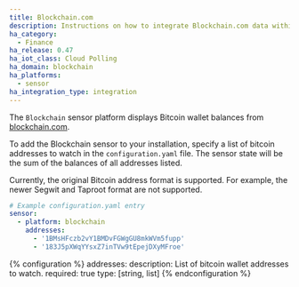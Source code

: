 ```yaml
---
title: Blockchain.com
description: Instructions on how to integrate Blockchain.com data within Home Assistant.
ha_category:
  - Finance
ha_release: 0.47
ha_iot_class: Cloud Polling
ha_domain: blockchain
ha_platforms:
  - sensor
ha_integration_type: integration
---
```


The `Blockchain` sensor platform displays Bitcoin wallet balances from [blockchain.com](https://blockchain.com).

To add the Blockchain sensor to your installation, specify a list of bitcoin addresses to watch in the `configuration.yaml` file. The sensor state will be the sum of the balances of all addresses listed.

Currently, the original Bitcoin address format is supported.
For example, the newer Segwit and Taproot format are not supported.

```yaml
# Example configuration.yaml entry
sensor:
  - platform: blockchain
    addresses:
      - '1BMsHFczb2vY1BMDvFGWgGU8mkWVm5fupp'
      - '183J5pXWqYYsxZ7inTVw9tEpejDXyMFroe'
```

{% configuration %}
addresses:
  description: List of bitcoin wallet addresses to watch.
  required: true
  type: [string, list]
{% endconfiguration %}

